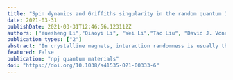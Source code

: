 ```yaml
---
title: "Spin dynamics and Griffiths singularity in the random quantum Ising magnet PrTiNbO<sub>6</sub>"
date: 2021-03-31
publishDate: 2021-03-31T12:46:56.123112Z
authors: ["Yuesheng Li","Qiaoyi Li", "Wei Li","Tao Liu", "David J. Voneshen", "Pabitra K. Biswas ", "Devashibhai Adroja"]
publication_types: ["2"]
abstract: "In crystalline magnets, interaction randomness is usually thought as a negative factor preventing interesting quantum phenomena to occur. However, intriguing interplay between randomness and quantumness can also leads to unique phenomena in the strongly correlated materials. Among others, the random transverse-field Ising spin chain (RTIC) hosts a renowned quantum Griffiths phase. Although the RTIC model has been regarded as a toy model for long, here we materialize this model with the compound PrTiNbO6, which has a disordered ground state with pronounced quantum fluctuations and continuous spin excitations. The observed anomalous spin dynamics of PrTiNbO6 can be accounted by the RTIC model with a consistent set of parameters determined from fitting the thermodynamic data, and it is ascribed to the quantum Griffiths rare regions in the system. Our results provide a concrete example of quantum Griffiths magnet, and offer an ideal experimental platform for investigating the dynamical properties of random many-body system."
featured: False
publication: "npj quantum materials"
doi: "https://doi.org/10.1038/s41535-021-00333-6"
---
```


